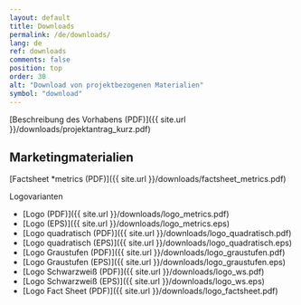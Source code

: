 ```yaml
---
layout: default
title: Downloads
permalink: /de/downloads/
lang: de
ref: downloads
comments: false
position: top
order: 30
alt: "Download von projektbezogenen Materialien"
symbol: "download"
---
```

<!-- Start editing content here -->
[Beschreibung des Vorhabens (PDF)]({{ site.url }}/downloads/projektantrag_kurz.pdf)   

## Marketingmaterialien
[Factsheet \*metrics (PDF)]({{ site.url }}/downloads/factsheet_metrics.pdf)  

Logovarianten
  * [Logo (PDF)]({{ site.url }}/downloads/logo_metrics.pdf)
  * [Logo (EPS)]({{ site.url }}/downloads/logo_metrics.eps)
  * [Logo quadratisch (PDF)]({{ site.url }}/downloads/logo_quadratisch.pdf)
  * [Logo quadratisch (EPS)]({{ site.url }}/downloads/logo_quadratisch.eps)
  * [Logo Graustufen (PDF)]({{ site.url }}/downloads/logo_graustufen.pdf)
  * [Logo Graustufen (EPS)]({{ site.url }}/downloads/logo_graustufen.eps)  
  * [Logo Schwarzweiß (PDF)]({{ site.url }}/downloads/logo_ws.pdf)  
  * [Logo Schwarzweiß (EPS)]({{ site.url }}/downloads/logo_ws.eps)  
  * [Logo Fact Sheet (PDF)]({{ site.url }}/downloads/logo_factsheet.pdf)   
